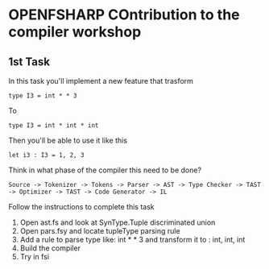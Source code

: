 # OPENFSHARP COntribution to the compiler workshop

## 1st Task

In this task you'll implement a new feature that trasform
```
type I3 = int * * 3
```

To
```
type I3 = int * int * int
```

Then you'll be able to use it like this
```
let i3 : I3 = 1, 2, 3
```

Think in what phase of the compiler this need to be done?
```
Source -> Tokenizer -> Tokens -> Parser -> AST -> Type Checker -> TAST -> Optimizer -> TAST -> Code Generator -> IL
```

Follow the instructions to complete this task

1. Open ast.fs and look at SynType.Tuple discriminated union
2. Open pars.fsy and locate tupleType parsing rule 
3. Add a rule to parse type like: int * * 3 and transform it to : int, int, int
4. Build the compiler
5. Try in fsi